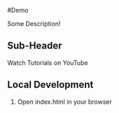 #Demo

Some Description!


## Sub-Header

Watch Tutorials on YouTube

## Local Development

1. Open index.html in your browser